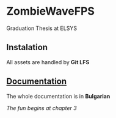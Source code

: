 # ZombieWaveFPS

Graduation Thesis at ELSYS



## Instalation

All assets are handled by <b> Git LFS </b>



## [Documentation](Documentation/)

The whole documentation is in <b>Bulgarian</b>


<i> The fun begins at chapter 3 </i>
